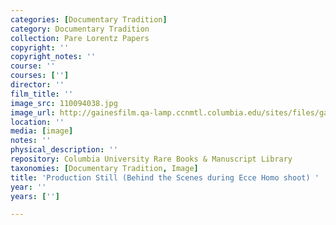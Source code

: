 ```yaml
---
categories: [Documentary Tradition]
category: Documentary Tradition
collection: Pare Lorentz Papers
copyright: ''
copyright_notes: ''
course: ''
courses: ['']
director: ''
film_title: ''
image_src: 110094038.jpg
image_url: http://gainesfilm.qa-lamp.ccnmtl.columbia.edu/sites/files/gainesfilm/images/110094038.jpg
location: ''
media: [image]
notes: ''
physical_description: ''
repository: Columbia University Rare Books & Manuscript Library
taxonomies: [Documentary Tradition, Image]
title: 'Production Still (Behind the Scenes during Ecce Homo shoot) '
year: ''
years: ['']

---
```

